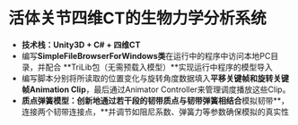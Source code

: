 # 活体关节四维CT的生物力学分析系统



- **技术栈：Unity3D + C# + 四维CT**
- 编写**SimpleFileBrowserForWindows类**在运行中的程序中访问本地PC目录，并配合 **TriLib包（无需预载入模型）**实现运行中程序的模型导入 
- 编写脚本分别将所读取的位置变化与旋转角度数据填入**平移关键帧和旋转关键帧Animation Clip**，最后通过Animator Controller来管理调度播放这些Clip。 
- **质点弹簧模型：**创新地**通过若干段的韧带质点与韧带弹簧相结合**模拟韧带**，连接两个韧带连接点，**并调节如阻尼系数、弹簧力等参数确保模拟的真实性 

 